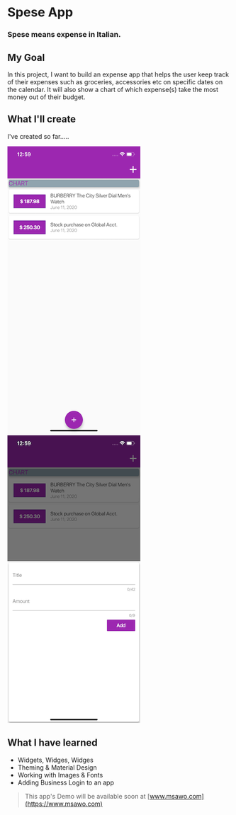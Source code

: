 # Spese App

### Spese means expense in Italian.

## My Goal

In this project, I want to build an expense app that helps the user keep track of their expenses such as groceries, accessories etc on specific dates on the calendar. It will also show a chart of which expense(s) take the most money out of their budget. 


## What I'll create

I've created so far.....

![Finished App](https://github.com/msawo/spese_app/blob/master/images/SimulatorScreenShot_01.png)
![Finished App](https://github.com/msawo/spese_app/blob/master/images/SimulatorScreenShot_02.png)


## What I have learned

- Widgets, Widges, Widges
- Theming & Material Design
- Working with Images & Fonts
- Adding Business Login to an app

>This app's Demo will be available soon at [www.msawo.com](https://www.msawo.com)
